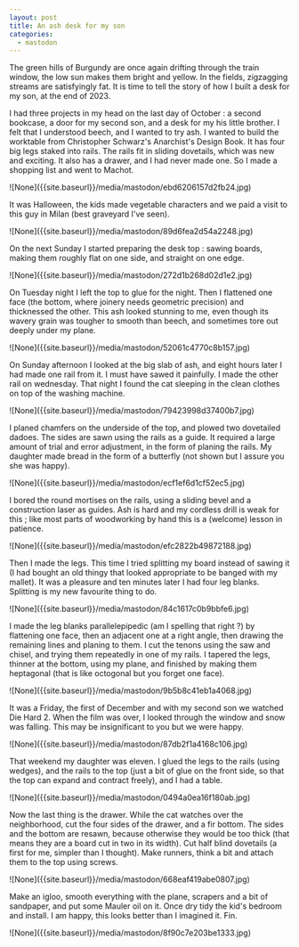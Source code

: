 ```yaml
---
layout: post
title: An ash desk for my son
categories:
  - mastodon
---
```

<p>The green hills of Burgundy are once again drifting through the train window, the low sun makes them bright and yellow. In the fields, zigzagging streams are satisfyingly fat. It is time to tell the story of how I built a desk for my son, at the end of 2023.</p><p>I had three projects in my head on the last day of October : a second bookcase, a door for my second son, and a desk for my his little brother. I felt that I understood beech, and I wanted to try ash. I wanted to build the worktable from Christopher Schwarz&#39;s Anarchist&#39;s Design Book. It has four big legs staked into rails. The rails fit in sliding dovetails, which was new and exciting. It also has a drawer, and I had never made one. So I made a shopping list and went to Machot.</p>![None]({{site.baseurl}}/media/mastodon/ebd6206157d2fb24.jpg)
<p>It was Halloween, the kids made vegetable characters and we paid a visit to this guy in Milan (best graveyard I&#39;ve seen).</p>![None]({{site.baseurl}}/media/mastodon/89d6fea2d54a2248.jpg)
<p>On the next Sunday I started preparing the desk top : sawing boards, making them roughly flat on one side, and straight on one edge.</p>![None]({{site.baseurl}}/media/mastodon/272d1b268d02d1e2.jpg)
<p>On Tuesday night I left the top to glue for the night. Then I flattened one face (the bottom, where joinery needs geometric precision) and thicknessed the other. This ash looked stunning to me, even though its wavery grain was tougher to smooth than beech, and sometimes tore out deeply under my plane.</p>![None]({{site.baseurl}}/media/mastodon/52061c4770c8b157.jpg)
<p>On Sunday afternoon I looked at the big slab of ash, and eight hours later I had made one rail from it. I must have sawed  it painfully. I made the other rail on wednesday. That night I found the cat sleeping in the clean clothes on top of the washing machine.</p>![None]({{site.baseurl}}/media/mastodon/79423998d37400b7.jpg)
<p>I planed chamfers on the underside of the top, and plowed two dovetailed dadoes. The sides are sawn using the rails as a guide. It required a large amount of trial and error adjustment, in the form of planing the rails. My daughter made bread in the form of a butterfly (not shown but I assure you she was happy).</p>![None]({{site.baseurl}}/media/mastodon/ecf1ef6d1cf52ec5.jpg)
<p>I bored the round mortises on the rails, using a sliding bevel and a construction laser as guides. Ash is hard and my cordless drill is weak for this ; like most parts of woodworking by hand this is a (welcome) lesson in patience.</p>![None]({{site.baseurl}}/media/mastodon/efc2822b49872188.jpg)
<p>Then I made the legs. This time I tried splitting my board instead of sawing it (I had bought an old thingy that looked appropriate to be banged with my mallet). It was a pleasure and ten minutes later I had four leg blanks. Splitting is my new favourite thing to do.</p>![None]({{site.baseurl}}/media/mastodon/84c1617c0b9bbfe6.jpg)
<p>I made the leg blanks parallelepipedic (am I spelling that right ?) by flattening one face, then an adjacent one at a right angle, then drawing the remaining lines and planing to them. I cut the tenons using the saw and chisel, and trying them repeatedly in one of my rails. I tapered the legs, thinner at the bottom, using my plane, and finished by making them heptagonal (that is like octogonal but you  forget one face).</p>![None]({{site.baseurl}}/media/mastodon/9b5b8c41eb1a4068.jpg)
<p>It was a Friday, the first of December and with my second son we watched Die Hard 2. When the film was over, I looked through the window and snow was falling. This may be insignificant to you but we were happy.</p>![None]({{site.baseurl}}/media/mastodon/87db2f1a4168c106.jpg)
<p>That weekend my daughter was eleven. I glued the legs to the rails (using wedges), and the rails to the top (just a bit of glue on the front side, so that the top can expand and contract freely), and I had a table.</p>![None]({{site.baseurl}}/media/mastodon/0494a0ea16f180ab.jpg)
<p>Now the last thing is the drawer. While the cat watches over the neighborhood, cut the four sides of the drawer, and a fir bottom. The sides and the bottom are resawn, because otherwise they would be too thick (that means they are a board cut in two in its width). Cut half blind dovetails (a first for me, simpler than I thought). Make runners, think a bit and attach them to the top using screws.</p>![None]({{site.baseurl}}/media/mastodon/668eaf419abe0807.jpg)
<p>Make an igloo, smooth everything with the plane, scrapers and a bit of sandpaper, and put some Mauler oil on it. Once dry tidy the kid&#39;s bedroom and install. I am happy, this looks better than I imagined it. Fin.</p>![None]({{site.baseurl}}/media/mastodon/8f90c7e203be1333.jpg)
